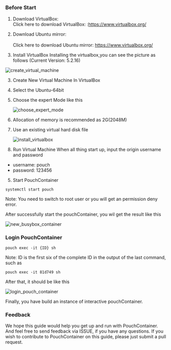 ##
### Before Start
1. Download VirtualBox: </br>
   Click here to download VirtualBox: :https://www.virtualbox.org/
2. Download Ubuntu mirror: </br>  
  Click here to download Ubuntu mirror:
  https://www.virtualbox.org/

2. Install VirtualBox
  Installing the virtualbox,you can see the picture as follows (Current Version: 5.2.16)

  ![create_virtual_machine](https://user-images.githubusercontent.com/16412949/43110939-36cdadcc-8f21-11e8-9885-b753198d88f4.jpg)

3. Create New Virtual Machine In VirtualBox
  1. Select the Ubuntu-64bit
  2. Choose the expert Mode like this

        ![choose_expert_mode](https://user-images.githubusercontent.com/16412949/43111016-aa1b2de0-8f21-11e8-9f29-de836d764583.jpg)

  3. Allocation of memory is recommended as 2G(2048M)
  4. Use an existing virtual hard disk file

        ![install_virtualbox](https://user-images.githubusercontent.com/16412949/43110952-484f870a-8f21-11e8-84c3-38a45957ee7b.jpg)

4. Run Virtual Machine
  When all thing start up, input the origin username and password
  + username: pouch
  + password: 123456

5. Start PouchContainer

  ```
  systemctl start pouch
  ```

  Note: You need to switch to root user or you will get an permission deny error.

  After successfully start the pouchContainer, you wil get the result like this

  ![new_busybox_container](https://user-images.githubusercontent.com/16412949/43078533-539592b2-8ebd-11e8-8254-66aa56f12775.PNG)

### Login PouchContainer

  ```
  pouch exec -it {ID} sh
  ```

  Note: ID is the first six of the complete ID in the output of the last command, such as

  ```
  pouch exec -it 81d749 sh
  ```

  After that, it should be like this

  ![login_pouch_container](https://user-images.githubusercontent.com/16412949/43078850-2ab70938-8ebe-11e8-8c39-bbf9121f7dfb.PNG)

  Finally, you have build an instance of interactive pouchContainer.

### Feedback
We hope this guide would help you get up and run with PouchContainer. And feel free to send feedback via ISSUE, if you have any questions. If you wish to contribute to PouchContainer on this guide, please just submit a pull request.
